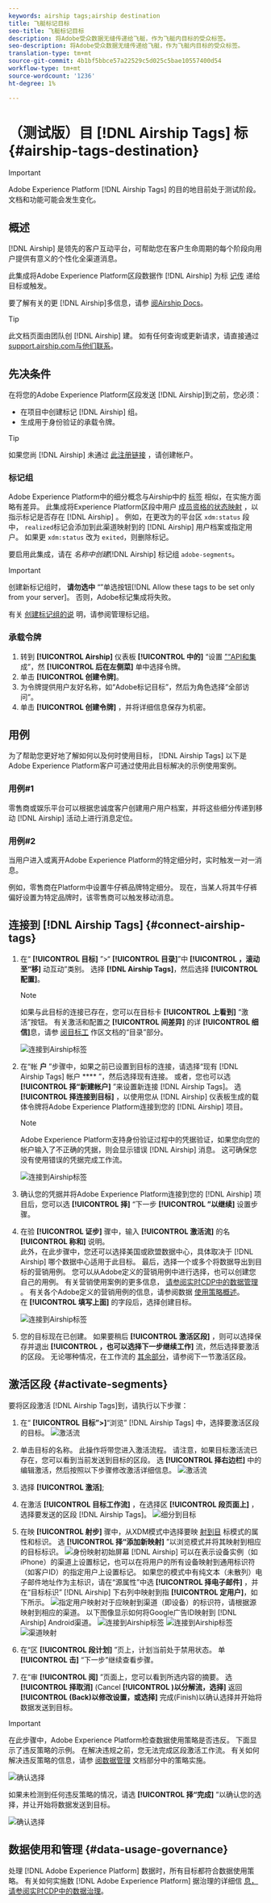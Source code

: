 ```yaml
---
keywords: airship tags;airship destination
title: 飞艇标记目标
seo-title: 飞艇标记目标
description: 将Adobe受众数据无缝传递给飞艇，作为飞艇内目标的受众标签。
seo-description: 将Adobe受众数据无缝传递给飞艇，作为飞艇内目标的受众标签。
translation-type: tm+mt
source-git-commit: 4b1bf5bbce57a22529c5d025c5bae10557400d54
workflow-type: tm+mt
source-wordcount: '1236'
ht-degree: 1%

---
```



# （测试版）目 [!DNL Airship Tags] 标 {#airship-tags-destination}

>[!IMPORTANT]
>
>Adobe Experience Platform [!DNL Airship Tags] 的目的地目前处于测试阶段。 文档和功能可能会发生变化。

## 概述

[!DNL Airship] 是领先的客户互动平台，可帮助您在客户生命周期的每个阶段向用户提供有意义的个性化全渠道消息。

此集成将Adobe Experience Platform区段数据作 [!DNL Airship] 为标 [记传](https://docs.airship.com/guides/audience/tags/) 递给目标或触发。

要了解有关的更 [!DNL Airship]多信息，请参 [阅Airship Docs](https://docs.airship.com)。


>[!TIP]
>
>此文档页面由团队创 [!DNL Airship] 建。 如有任何查询或更新请求，请直接通过 [support.airship.com与他们联系](https://support.airship.com/)。

## 先决条件

在将您的Adobe Experience Platform区段发送 [!DNL Airship]到之前，您必须：

* 在项目中创建标记 [!DNL Airship] 组。
* 生成用于身份验证的承载令牌。

>[!TIP]
> 
>如果您尚 [!DNL Airship] 未通过 [此注册链接](https://go.airship.eu/accounts/register/plan/starter/) ，请创建帐户。

### 标记组

Adobe Experience Platform中的细分概念与Airship中的 [标签](https://docs.airship.com/guides/audience/tags/) 相似，在实施方面略有差异。 此集成将Experience Platform区段中用户 [成员资格的状态映射](https://experienceleague.adobe.com/docs/experience-platform/xdm/mixins/profile/segmentation.html?lang=en#mixins) ，以指示标记是否存在 [!DNL Airship] 。 例如，在更改为的平台区 `xdm:status` 段中， `realized`标记会添加到此渠道映射到的 [!DNL Airship] 用户档案或指定用户。 如果更 `xdm:status` 改为 `exited`，则删除标记。

要启用此集成，请在 *名称中创建*[!DNL Airship] 标记组 `adobe-segments`。

>[!IMPORTANT]
>
>创建新标记组时， **请勿选中** “”单选按钮[!DNL Allow these tags to be set only from your server]。 否则，Adobe标记集成将失败。

有关 [创建标记组的说](https://docs.airship.com/tutorials/manage-project/messaging/tag-groups) 明，请参阅管理标记组。

### 承载令牌

1. 转到 **[!UICONTROL Airship]** 仪表板 **[!UICONTROL 中的]** “设置 [”“API和集](https://go.airship.com) 成”，然 **[!UICONTROL 后在左侧菜]** 单中选择令牌。
1. 单击 **[!UICONTROL 创建令牌]**。
1. 为令牌提供用户友好名称，如“Adobe标记目标”，然后为角色选择“全部访问”。
1. 单击 **[!UICONTROL 创建令牌]** ，并将详细信息保存为机密。


## 用例

为了帮助您更好地了解如何以及何时使用目标， [!DNL Airship Tags] 以下是Adobe Experience Platform客户可通过使用此目标解决的示例使用案例。

### 用例#1

零售商或娱乐平台可以根据忠诚度客户创建用户用户档案，并将这些细分传递到移动 [!DNL Airship] 活动上进行消息定位。

### 用例#2

当用户进入或离开Adobe Experience Platform的特定细分时，实时触发一对一消息。

例如，零售商在Platform中设置牛仔裤品牌特定细分。 现在，当某人将其牛仔裤偏好设置为特定品牌时，该零售商可以触发移动消息。

## 连接到 [!DNL Airship Tags] {#connect-airship-tags}

1. 在“ **[!UICONTROL 目标]** ”>“ **[!UICONTROL 目录]**”中 **[!UICONTROL ，滚动至“移]** 动互动”类别。 选择 **[!DNL Airship Tags]**，然后选择 **[!UICONTROL 配置]**。

   >[!NOTE]
   >
   >如果与此目标的连接已存在，您可以在目标卡 **[!UICONTROL 上看到]** “激活”按钮。 有关激活和配置之 **[!UICONTROL 间差异]** 的详 **[!UICONTROL 细信]**&#x200B;息，请参 [阅目标工](/help/rtcdp/destinations/destinations-workspace.md#catalog) 作区文档的“目录”部分。

   ![连接到Airship标签](/help/rtcdp/destinations/assets/airship-tags-in-catalog.png)

2. 在“帐 **户** ”步骤中，如果之前已设置到目标的连接，请选择“现有 [!DNL Airship Tags] 帐户 **** ”，然后选择现有连接。 或者，您也可以选 **[!UICONTROL 择“新建帐户]** ”来设置新连接 [!DNL Airship Tags]。 选 **[!UICONTROL 择连接到目标]** ，以使用您从 [!DNL Airship] 仪表板生成的载体令牌将Adobe Experience Platform连接到您的 [!DNL Airship] 项目。

   >[!NOTE]
   >
   >Adobe Experience Platform支持身份验证过程中的凭据验证，如果您向您的帐户输入了不正确的凭据，则会显示错误 [!DNL Airship] 消息。 这可确保您没有使用错误的凭据完成工作流。

   ![连接到Airship标签](/help/rtcdp/destinations/assets/airshiptags1-connect-account.png)

3. 确认您的凭据并将Adobe Experience Platform连接到您的 [!DNL Airship] 项目后，您可以选 **[!UICONTROL 择]** “下一步 **[!UICONTROL ”以继续]** 设置步骤。

4. 在验 **[!UICONTROL 证步]** 骤中，输入 **[!UICONTROL 激活流]** 的名 **[!UICONTROL 称和]** 说明。 <br> 此外，在此步骤中，您还可以选择美国或欧盟数据中心，具体取决于 [!DNL Airship] 哪个数据中心适用于此目标。 最后，选择一个或多个将数据导出到目标的营销用例。 您可以从Adobe定义的营销用例中进行选择，也可以创建您自己的用例。 有关营销使用案例的更多信息， [请参阅实时CDP中的数据管理](/help/rtcdp/privacy/data-governance-overview.md#destinations) 。 有关各个Adobe定义的营销用例的信息，请参阅数据 [使用策略概述](/help/data-governance/policies/overview.md#core-actions)。 <br> 在 **[!UICONTROL 填写上面]** 的字段后，选择创建目标。

   ![连接到Airship标签](/help/rtcdp/destinations/assets/airshiptags2-select-domain.png)

5. 您的目标现在已创建。 如果要稍后 **[!UICONTROL 激活区段]** ，则可以选择保存并退出 **[!UICONTROL ，也可以选择下一步继续工作]** 流，然后选择要激活的区段。 无论哪种情况，在工作流的 [其余部分](#activate-segments)，请参阅下一节激活区段。

## 激活区段 {#activate-segments}

要将区段激活 [!DNL Airship Tags]到，请执行以下步骤：

1. 在“ **[!UICONTROL 目标”>]**“浏览” [!DNL Airship Tags] 中，选择要激活区段的目标。 ![激活流](/help/rtcdp/destinations/assets/airship-tags-activate1.png)
2. 单击目标的名称。 此操作将带您进入激活流程。
请注意，如果目标激活流已存在，您可以看到当前发送到目标的区段。 选 **[!UICONTROL 择右边栏]** 中的编辑激活，然后按照以下步骤修改激活详细信息。  ![激活流](/help/rtcdp/destinations/assets/airship-tags-activate2.png)
3. 选择 **[!UICONTROL 激活]**;
4. 在激活 **[!UICONTROL 目标工作流]** ，在选择区 **[!UICONTROL 段页面上]** ，选择要发送的区段 [!DNL Airship Tags]。
   ![细分到目标](/help/rtcdp/destinations/assets/airshiptags3-select-segments.png)
5. 在映 **[!UICONTROL 射步]** 骤中，从XDM模式中选择要映 [射到目](https://docs.adobe.com/content/help/zh-Hans/experience-platform/xdm/home.html) 标模式的属性和标识。 选 **[!UICONTROL 择“添加新映射]** ”以浏览模式并将其映射到相应的目标标识。
   ![身份映射初始屏幕](/help/rtcdp/destinations/assets/gcm-identity-mapping.png)
   [!DNL Airship] 可以在表示设备实例（如iPhone）的渠道上设置标记，也可以在将用户的所有设备映射到通用标识符（如客户ID）的指定用户上设置标记。 如果您的模式中有纯文本（未散列）电子邮件地址作为主标识，请在“源属性”中选 **[!UICONTROL 择电子邮件]** ，并在“目标标识” [!DNL Airship] 下右列中映射到指 **[!UICONTROL 定用户]**，如下所示。
   ![指定用](/help/rtcdp/destinations/assets/airshiptags7-mappingoption2.png)户映射对于应映射到渠道（即设备）的标识符，请根据源映射到相应的渠道。 以下图像显示如何将Google广告ID映射到 [!DNL Airship] Android渠道。
   ![连接到Airship标签](/help/rtcdp/destinations/assets/airshiptags4-select-source-identity.png)
   ![连接到Airship标签](/help/rtcdp/destinations/assets/airshiptags5-select-target-identity.png)
   ![渠道映射](/help/rtcdp/destinations/assets/airshiptags6-mappingoption1.png)

6. 在“区 **[!UICONTROL 段计划]** ”页上，计划当前处于禁用状态。 单 **[!UICONTROL 击]** “下一步”继续查看步骤。
7. 在“审 **[!UICONTROL 阅]** ”页面上，您可以看到所选内容的摘要。 选 **[!UICONTROL 择取消]** (Cancel **[!UICONTROL )以分解流，选择]** 返回 **[!UICONTROL (Back)以修改设置，或选择]** 完成(Finish)以确认选择并开始将数据发送到目标。

>[!IMPORTANT]
>
>在此步骤中，Adobe Experience Platform检查数据使用策略是否违反。 下面显示了违反策略的示例。 在解决违规之前，您无法完成区段激活工作流。 有关如何解决违反策略的信息，请参 [阅数据管理](/help/rtcdp/privacy/data-governance-overview.md#enforcement) 文档部分中的策略实施。

![确认选择](/help/rtcdp/destinations/assets/data-policy-violation.png)

如果未检测到任何违反策略的情况，请选 **[!UICONTROL 择“完成]** ”以确认您的选择，并让开始将数据发送到目标。

![确认选择](/help/rtcdp/destinations/assets/Airship-tags-review.png)


## 数据使用和管理 {#data-usage-governance}

处理 [!DNL Adobe Experience Platform] 数据时，所有目标都符合数据使用策略。 有关如何实施数 [!DNL Adobe Experience Platform] 据治理的详细信 [息，请参阅实时CDP中的数据治理](/help/rtcdp/privacy/data-governance-overview.md)。

